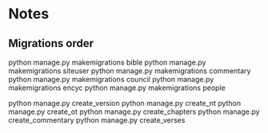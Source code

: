 # Notes

## Migrations order

python manage.py makemigrations bible
python manage.py makemigrations siteuser
python manage.py makemigrations commentary
python manage.py makemigrations council
python manage.py makemigrations encyc
python manage.py makemigrations people

python manage.py create_version
python manage.py create_nt
python manage.py create_ot
python manage.py create_chapters
python manage.py create_commentary
python manage.py create_verses
